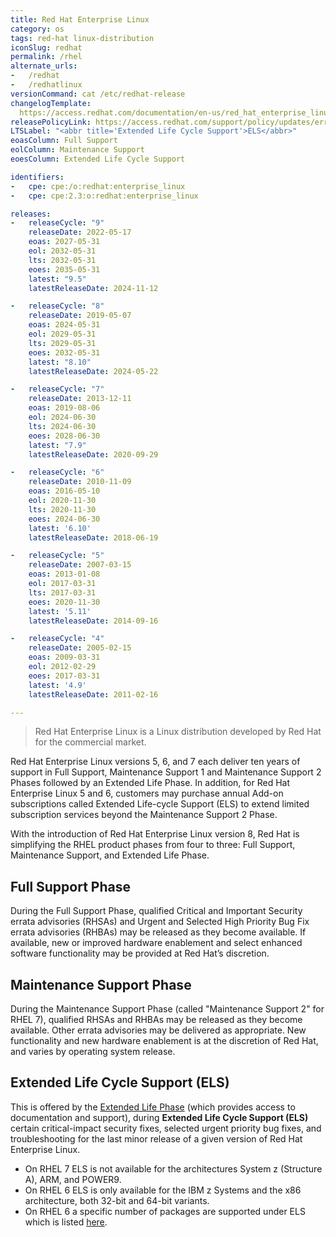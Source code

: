 ```yaml
---
title: Red Hat Enterprise Linux
category: os
tags: red-hat linux-distribution
iconSlug: redhat
permalink: /rhel
alternate_urls:
-   /redhat
-   /redhatlinux
versionCommand: cat /etc/redhat-release
changelogTemplate:
  https://access.redhat.com/documentation/en-us/red_hat_enterprise_linux/__RELEASE_CYCLE__/html/__LATEST___release_notes/index
releasePolicyLink: https://access.redhat.com/support/policy/updates/errata
LTSLabel: "<abbr title='Extended Life Cycle Support'>ELS</abbr>"
eoasColumn: Full Support
eolColumn: Maintenance Support
eoesColumn: Extended Life Cycle Support

identifiers:
-   cpe: cpe:/o:redhat:enterprise_linux
-   cpe: cpe:2.3:o:redhat:enterprise_linux

releases:
-   releaseCycle: "9"
    releaseDate: 2022-05-17
    eoas: 2027-05-31
    eol: 2032-05-31
    lts: 2032-05-31
    eoes: 2035-05-31
    latest: "9.5"
    latestReleaseDate: 2024-11-12

-   releaseCycle: "8"
    releaseDate: 2019-05-07
    eoas: 2024-05-31
    eol: 2029-05-31
    lts: 2029-05-31
    eoes: 2032-05-31
    latest: "8.10"
    latestReleaseDate: 2024-05-22

-   releaseCycle: "7"
    releaseDate: 2013-12-11
    eoas: 2019-08-06
    eol: 2024-06-30
    lts: 2024-06-30
    eoes: 2028-06-30
    latest: "7.9"
    latestReleaseDate: 2020-09-29

-   releaseCycle: "6"
    releaseDate: 2010-11-09
    eoas: 2016-05-10
    eol: 2020-11-30
    lts: 2020-11-30
    eoes: 2024-06-30
    latest: '6.10'
    latestReleaseDate: 2018-06-19

-   releaseCycle: "5"
    releaseDate: 2007-03-15
    eoas: 2013-01-08
    eol: 2017-03-31
    lts: 2017-03-31
    eoes: 2020-11-30
    latest: '5.11'
    latestReleaseDate: 2014-09-16

-   releaseCycle: "4"
    releaseDate: 2005-02-15
    eoas: 2009-03-31
    eol: 2012-02-29
    eoes: 2017-03-31
    latest: '4.9'
    latestReleaseDate: 2011-02-16

---
```


> Red Hat Enterprise Linux is a Linux distribution developed by Red Hat for the commercial market.

Red Hat Enterprise Linux versions 5, 6, and 7 each deliver ten years of support in Full Support,
Maintenance Support 1 and Maintenance Support 2 Phases followed by an Extended Life Phase. In
addition, for Red Hat Enterprise Linux 5 and 6, customers may purchase annual Add-on subscriptions
called Extended Life-cycle Support (ELS) to extend limited subscription services beyond the
Maintenance Support 2 Phase.

With the introduction of Red Hat Enterprise Linux version 8, Red Hat is simplifying the RHEL product
phases from four to three: Full Support, Maintenance Support, and Extended Life Phase.

## Full Support Phase

During the Full Support Phase, qualified Critical and Important Security errata advisories (RHSAs)
and Urgent and Selected High Priority Bug Fix errata advisories (RHBAs) may be released as they
become available. If available, new or improved hardware enablement and select enhanced software
functionality may be provided at Red Hat’s discretion.

## Maintenance Support Phase

During the Maintenance Support Phase (called "Maintenance Support 2" for RHEL 7),
qualified RHSAs and RHBAs may be released as they become
available. Other errata advisories may be delivered as appropriate. New functionality and new
hardware enablement is at the discretion of Red Hat, and varies by operating system release.

## Extended Life Cycle Support (ELS)

This is offered by the [Extended Life Phase](https://access.redhat.com/support/policy/updates/errata#Extended_Life_Cycle_Phase)
(which provides access to documentation and support), during **Extended Life Cycle Support (ELS)**
certain critical-impact security fixes, selected urgent priority bug fixes, and troubleshooting for
the last minor release of a given version of Red Hat Enterprise Linux.

- On RHEL 7 ELS is not available for the architectures System z (Structure A), ARM, and POWER9.
- On RHEL 6 ELS is only available for the IBM z Systems and the x86 architecture, both 32-bit and
  64-bit variants.
- On RHEL 6 a specific number of packages are supported under ELS which is listed
  [here](https://access.redhat.com/articles/4997301).
